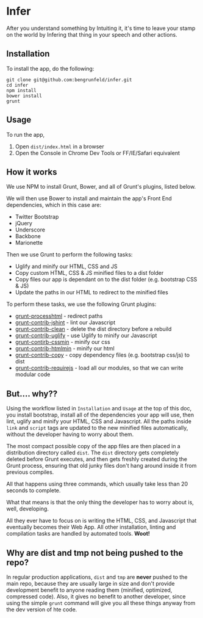 # Infer

After you understand something by Intuiting it, it's time to leave your stamp on the world by Infering that thing in your speech and other actions.

## Installation

To install the app, do the following:

    git clone git@github.com:bengrunfeld/infer.git
    cd infer
    npm install
    bower install
    grunt

## Usage

To run the app, 

1. Open `dist/index.html` in a browser
2. Open the Console in Chrome Dev Tools or FF/IE/Safari equivalent  

## How it works

We use NPM to install Grunt, Bower, and all of Grunt's plugins, listed below.

We will then use Bower to install and maintain the app's Front End dependencies, which in this case are:

* Twitter Bootstrap
* jQuery
* Underscore
* Backbone
* Marionette

Then we use Grunt to perform the following tasks:

* Uglify and minify our HTML, CSS and JS
* Copy custom HTML, CSS & JS minified files to a dist folder
* Copy files our app is dependant on to the dist folder (e.g. bootstrap CSS & JS)
* Update the paths in our HTML to redirect to the minified files

To perform these tasks, we use the following Grunt plugins:

* [grunt-processhtml](https://www.npmjs.com/package/grunt-processhtml) - redirect paths
* [grunt-contrib-jshint](https://www.npmjs.com/package/grunt-contrib-jshint) - lint our Javascript
* [grunt-contrib-clean](https://www.npmjs.com/package/grunt-contrib-clean) - delete the dist directory before a rebuild
* [grunt-contrib-uglify](https://www.npmjs.com/package/grunt-contrib-uglify) - use Uglify to minify our Javascript
* [grunt-contirb-cssmin](https://www.npmjs.com/package/grunt-contrib-cssmin) - minify our css
* [grunt-contrib-htmlmin](https://www.npmjs.com/package/grunt-contrib-htmlmin) - minify our html
* [grunt-contrib-copy](https://www.npmjs.com/package/grunt-contrib-copy) - copy dependency files (e.g. bootstrap css/js) to dist
* [grunt-contrib-requirejs](https://www.npmjs.com/package/grunt-contrib-requirejs) - load all our modules, so that we can write modular code

## But.... why??

Using the workflow listed in `Installation` and `Usage` at the top of this doc, you install bootstrap, install all of the dependencies your app will use, then lint, uglify and minify your HTML, CSS and Javascript. All the paths inside `link` and `script` tags are updated to the new minified files automatically, without the developer having to worry about them. 

The most compact possible copy of the app files are then placed in a distribution directory called `dist`. The `dist` directory gets completely deleted before Grunt executes, and then gets freshly created during the Grunt process, ensuring that old junky files don't hang around inside it from previous compiles. 
 
All that happens using three commands, which usually take less than 20 seconds to complete.

What that means is that the only thing the developer has to worry about is, well, developing. 

All they ever have to focus on is writing the HTML, CSS, and Javascript that eventually becomes their Web App. All other installation, linting and compilation tasks are handled by automated tools. **Woot!** 

## Why are dist and tmp not being pushed to the repo?

In regular production applications, `dist` and `tmp` are **never** pushed to the main repo, because they are usually large in size and don't provide development benefit to anyone reading them (minified, optimized, compressed code). Also, it gives no benefit to another developer, since using the simple `grunt` command will give you all these things anyway from the dev version of hte code. 